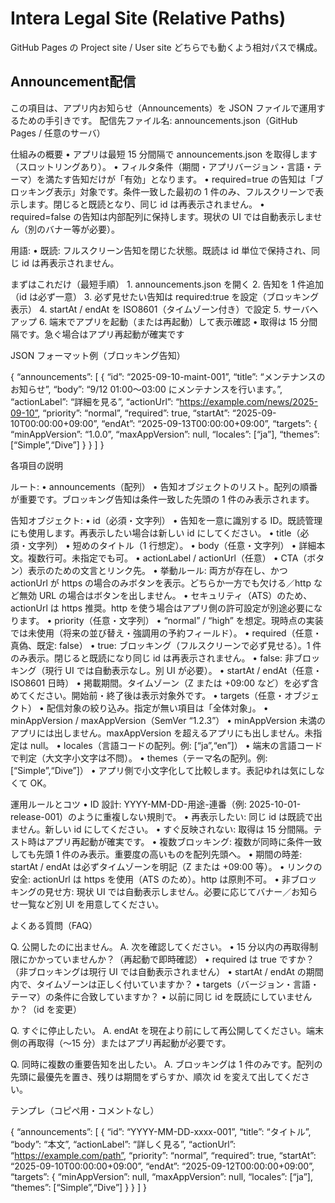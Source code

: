 
# Intera Legal Site (Relative Paths)

GitHub Pages の Project site / User site どちらでも動くよう相対パスで構成。


## Announcement配信
この項目は、アプリ内お知らせ（Announcements）を JSON ファイルで運用するための手引きです。
配信先ファイル名: announcements.json（GitHub Pages / 任意のサーバ）

仕組みの概要
	•	アプリは最短 15 分間隔で announcements.json を取得します（スロットリングあり）。
	•	フィルタ条件（期間・アプリバージョン・言語・テーマ）を満たす告知だけが「有効」となります。
	•	required=true の告知は「ブロッキング表示」対象です。条件一致した最初の 1 件のみ、フルスクリーンで表示します。閉じると既読となり、同じ id は再表示されません。
	•	required=false の告知は内部配列に保持します。現状の UI では自動表示しません（別のバナー等が必要）。

用語:
	•	既読: フルスクリーン告知を閉じた状態。既読は id 単位で保持され、同じ id は再表示されません。

まずはこれだけ（最短手順）
	1.	announcements.json を開く
	2.	告知を 1 件追加（id は必ず一意）
	3.	必ず見せたい告知は required:true を設定（ブロッキング表示）
	4.	startAt / endAt を ISO8601（タイムゾーン付き）で設定
	5.	サーバへアップ
	6.	端末でアプリを起動（または再起動）して表示確認
	•	取得は 15 分間隔です。急ぐ場合はアプリ再起動が確実です

JSON フォーマット例（ブロッキング告知）

{
“announcements”: [
{
“id”: “2025-09-10-maint-001”,
“title”: “メンテナンスのお知らせ”,
“body”: “9/12 01:00〜03:00 にメンテナンスを行います。”,
“actionLabel”: “詳細を見る”,
“actionUrl”: “https://example.com/news/2025-09-10”,
“priority”: “normal”,
“required”: true,
“startAt”: “2025-09-10T00:00:00+09:00”,
“endAt”:   “2025-09-13T00:00:00+09:00”,
“targets”: {
“minAppVersion”: “1.0.0”,
“maxAppVersion”: null,
“locales”: [“ja”],
“themes”:  [“Simple”,“Dive”]
}
}
]
}

各項目の説明

ルート:
	•	announcements（配列）
	•	告知オブジェクトのリスト。配列の順番が重要です。ブロッキング告知は条件一致した先頭の 1 件のみ表示されます。

告知オブジェクト:
	•	id（必須・文字列）
	•	告知を一意に識別する ID。既読管理にも使用します。再表示したい場合は新しい id にしてください。
	•	title（必須・文字列）
	•	短めのタイトル（1 行想定）。
	•	body（任意・文字列）
	•	詳細本文。複数行可。未指定でも可。
	•	actionLabel / actionUrl（任意）
	•	CTA（ボタン）表示のための文言とリンク先。
	•	挙動ルール: 両方が存在し、かつ actionUrl が https の場合のみボタンを表示。どちらか一方でも欠ける／http など無効 URL の場合はボタンを出しません。
	•	セキュリティ（ATS）のため、actionUrl は https 推奨。http を使う場合はアプリ側の許可設定が別途必要になります。
	•	priority（任意・文字列）
	•	“normal” / “high” を想定。現時点の実装では未使用（将来の並び替え・強調用の予約フィールド）。
	•	required（任意・真偽、既定: false）
	•	true: ブロッキング（フルスクリーンで必ず見せる）。1 件のみ表示。閉じると既読になり同じ id は再表示されません。
	•	false: 非ブロッキング（現行 UI では自動表示なし。別 UI が必要）。
	•	startAt / endAt（任意・ISO8601 日時）
	•	掲載期間。タイムゾーン（Z または +09:00 など）を必ず含めてください。開始前・終了後は表示対象外です。
	•	targets（任意・オブジェクト）
	•	配信対象の絞り込み。指定が無い項目は「全体対象」。
	•	minAppVersion / maxAppVersion（SemVer “1.2.3”）
	•	minAppVersion 未満のアプリには出しません。maxAppVersion を超えるアプリにも出しません。未指定は null。
	•	locales（言語コードの配列。例: [“ja”,“en”]）
	•	端末の言語コードで判定（大文字小文字は不問）。
	•	themes（テーマ名の配列。例: [“Simple”,“Dive”]）
	•	アプリ側で小文字化して比較します。表記ゆれは気にしなくて OK。

運用ルールとコツ
	•	ID 設計: YYYY-MM-DD-用途-連番（例: 2025-10-01-release-001）のように重複しない規則で。
	•	再表示したい: 同じ id は既読で出ません。新しい id にしてください。
	•	すぐ反映されない: 取得は 15 分間隔。テスト時はアプリ再起動が確実です。
	•	複数ブロッキング: 複数が同時に条件一致しても先頭 1 件のみ表示。重要度の高いものを配列先頭へ。
	•	期間の時差: startAt / endAt は必ずタイムゾーンを明記（Z または +09:00 等）。
	•	リンクの安全: actionUrl は https を使用（ATS のため）。http は原則不可。
	•	非ブロッキングの見せ方: 現状 UI では自動表示しません。必要に応じてバナー／お知らせ一覧など別 UI を用意してください。

よくある質問（FAQ）

Q. 公開したのに出ません。
A. 次を確認してください。
	•	15 分以内の再取得制限にかかっていませんか？（再起動で即時確認）
	•	required は true ですか？（非ブロッキングは現行 UI では自動表示されません）
	•	startAt / endAt の期間内で、タイムゾーンは正しく付いていますか？
	•	targets（バージョン・言語・テーマ）の条件に合致していますか？
	•	以前に同じ id を既読にしていませんか？（id を変更）

Q. すぐに停止したい。
A. endAt を現在より前にして再公開してください。端末側の再取得（〜15 分）またはアプリ再起動が必要です。

Q. 同時に複数の重要告知を出したい。
A. ブロッキングは 1 件のみです。配列の先頭に最優先を置き、残りは期間をずらすか、順次 id を変えて出してください。

テンプレ（コピペ用・コメントなし）

{
“announcements”: [
{
“id”: “YYYY-MM-DD-xxxx-001”,
“title”: “タイトル”,
“body”: “本文”,
“actionLabel”: “詳しく見る”,
“actionUrl”: “https://example.com/path”,
“priority”: “normal”,
“required”: true,
“startAt”: “2025-09-10T00:00:00+09:00”,
“endAt”:   “2025-09-12T00:00:00+09:00”,
“targets”: {
“minAppVersion”: null,
“maxAppVersion”: null,
“locales”: [“ja”],
“themes”:  [“Simple”,“Dive”]
}
}
]
}

 
